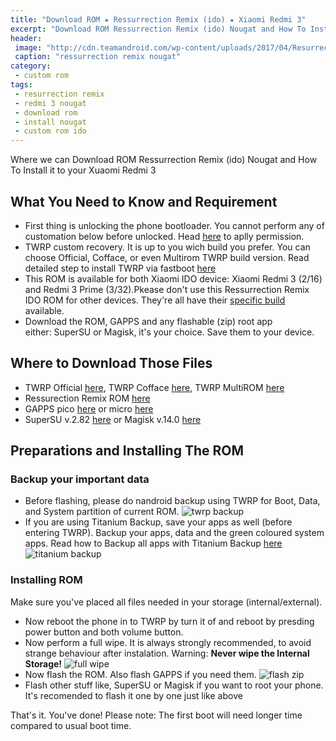 ```yaml
---
title: "Download ROM ★ Ressurrection Remix (ido) ★ Xiaomi Redmi 3"
excerpt: "Download ROM Ressurrection Remix (ido) Nougat and How To Install to Xiaomi Redmi 3 Phone"
header:
 image: "http://cdn.teamandroid.com/wp-content/uploads/2017/04/Resurrection-Remix-700x280.jpg"
 caption: "ressurrection remix nougat"
category:
 - custom rom
tags:
 - resurrection remix
 - redmi 3 nougat
 - download rom
 - install nougat
 - custom rom ido
---
```

Where we can Download ROM Ressurrection Remix (ido) Nougat and How To Install it to your Xuaomi Redmi 3

## What You Need to Know and Requirement

- First thing is unlocking the phone bootloader. You cannot perform any of customation below before unlocked. Head [here](https://en.miui.com/unlock) to aplly permission.
 - TWRP custom recovery. It is up to you wich build you prefer. You can choose Official, Cofface, or even Multirom TWRP build version. Read detailed step to install TWRP via fastboot [here](http://www.lineageosrom.net/2017/01/guide-install-twrp-recovery-any-android.html)
- This ROM is available for both Xiaomi IDO device: Xiaomi Redmi 3 (2/16) and Redmi 3 Prime (3/32).Pkease don't use this Ressurrection Remix IDO ROM for other devices. They're all have their [specific build](/tags/#ressurrection-remix) available.
- Download the ROM, GAPPS and any flashable (zip) root app either: SuperSU or Magisk, it's your choice. Save them to your device.

## Where to Download Those Files

- TWRP Official [here](/tags/#twrp-official), TWRP Cofface [here](/tags/#twrp-cofface), TWRP MultiROM [here](/tags/#twrp-multirom)
- Ressurection Remix ROM [here](/dl/sourceforge?project=ressurrectionremix&device=ido&name=RR-N-v5.8.4-20170910-ido-Official.zip&size=530MB)
- GAPPS pico [here](/tags/#gapps-pico) or micro [here](/tags/#gapps-micro)
- SuperSU v.2.82 [here](/tags/#supersu) or Magisk v.14.0 [here](/tags/#magisk)

## Preparations and Installing The ROM

### Backup your important data

- Before flashing, please do nandroid backup using TWRP for Boot, Data, and System partition of current ROM. 
![twrp backup](http://en.miui.com/data/attachment/image/001/66/71/03_240_240.jpg)
- If you are using Titanium Backup, save your apps as well (before entering TWRP). Backup your apps, data and the green coloured system apps. Read how to Backup all apps with Titanium Backup [here](/)
![titanium backup](http://en.miui.com/data/attachment/image/001/66/71/17_240_240.jpg)

### Installing ROM

Make sure you've placed all files needed in your storage (internal/external).

- Now reboot the phone in to TWRP by turn it of and reboot by presding power button and both volume button.
- Now perform a full wipe. It is always strongly recommended, to avoid strange behaviour after instalation. Warning: **Never wipe the Internal Storage!**
![full wipe](http://en.miui.com/data/attachment/image/001/66/71/17_240_240.jpg)
- Now flash the ROM. Also flash GAPPS if you need them.
![flash zip](http://en.miui.com/data/attachment/image/001/66/71/23_240_240.jpg)
- Flash other stuff like, SuperSU or Magisk if you want to root your phone. It's recomended to flash it one by one just like above

That's it. You've done! Please note: The first boot will need longer time compared to usual boot time.
